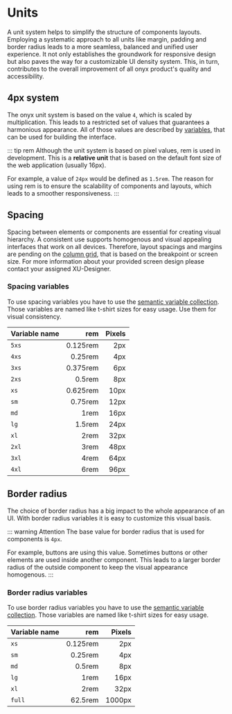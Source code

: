 # Units

A unit system helps to simplify the structure of components layouts. Employing a systematic approach to all units like margin, padding and border radius leads to a more seamless, balanced and unified user experience. It not only establishes the groundwork for responsive design but also paves the way for a customizable UI density system. This, in turn, contributes to the overall improvement of all onyx product's quality and accessibility.

## 4px system

The onyx unit system is based on the value `4`, which is scaled by multiplication. This leads to a restricted set of values that guarantees a harmonious appearance. All of those values are described by [variables](/variables/introduction), that can be used for building the interface.

::: tip rem
Although the unit system is based on pixel values, rem is used in development.
This is a **relative unit** that is based on the default font size of the web application (usually 16px).

For example, a value of `24px` would be defined as `1.5rem`.
The reason for using rem is to ensure the scalability of components and layouts, which leads to a smoother responsiveness.
:::

## Spacing

Spacing between elements or components are essential for creating visual hierarchy. A consistent use supports homogenous and visual appealing interfaces that work on all devices. Therefore, layout spacings and margins are pending on the [column grid](/basics/breakpoints-grid), that is based on the breakpoint or screen size.
For more information about your provided screen design please contact your assigned XU-Designer.

### Spacing variables

To use spacing variables you have to use the [semantic variable collection](/variables/spacings).
Those variables are named like t-shirt sizes for easy usage. Use them for visual consistency.

| Variable name |      rem | Pixels |
| ------------- | -------: | -----: |
| `5xs`         | 0.125rem |    2px |
| `4xs`         |  0.25rem |    4px |
| `3xs`         | 0.375rem |    6px |
| `2xs`         |   0.5rem |    8px |
| `xs`          | 0.625rem |   10px |
| `sm`          |  0.75rem |   12px |
| `md`          |     1rem |   16px |
| `lg`          |   1.5rem |   24px |
| `xl`          |     2rem |   32px |
| `2xl`         |     3rem |   48px |
| `3xl`         |     4rem |   64px |
| `4xl`         |     6rem |   96px |

## Border radius

The choice of border radius has a big impact to the whole appearance of an UI. With border radius variables it is easy to customize this visual basis.

::: warning Attention
The base value for border radius that is used for components is `4px`.

For example, buttons are using this value. Sometimes buttons or other elements are used inside another component. This leads to a larger border radius of the outside component to keep the visual appearance homogenous.
:::

### Border radius variables

To use border radius variables you have to use the [semantic variable collection](/variables/borders).
Those variables are named like t-shirt sizes for easy usage.

| Variable name |      rem | Pixels |
| ------------- | -------: | -----: |
| `xs`          | 0.125rem |    2px |
| `sm`          |  0.25rem |    4px |
| `md`          |   0.5rem |    8px |
| `lg`          |     1rem |   16px |
| `xl`          |     2rem |   32px |
| `full`        |  62.5rem | 1000px |
